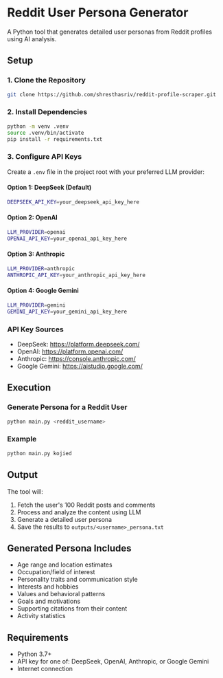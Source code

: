 # Reddit User Persona Generator

A Python tool that generates detailed user personas from Reddit profiles using AI analysis.

## Setup

### 1. Clone the Repository
```bash
git clone https://github.com/shresthasriv/reddit-profile-scraper.git
```

### 2. Install Dependencies
```bash
python -m venv .venv
source .venv/bin/activate
pip install -r requirements.txt
```

### 3. Configure API Keys
Create a `.env` file in the project root with your preferred LLM provider:

#### Option 1: DeepSeek (Default)
```bash
DEEPSEEK_API_KEY=your_deepseek_api_key_here
```

#### Option 2: OpenAI
```bash
LLM_PROVIDER=openai
OPENAI_API_KEY=your_openai_api_key_here
```

#### Option 3: Anthropic
```bash
LLM_PROVIDER=anthropic
ANTHROPIC_API_KEY=your_anthropic_api_key_here
```

#### Option 4: Google Gemini
```bash
LLM_PROVIDER=gemini
GEMINI_API_KEY=your_gemini_api_key_here
```

### API Key Sources
- DeepSeek: https://platform.deepseek.com/
- OpenAI: https://platform.openai.com/
- Anthropic: https://console.anthropic.com/
- Google Gemini: https://aistudio.google.com/

## Execution

### Generate Persona for a Reddit User
```bash
python main.py <reddit_username>
```

### Example
```bash
python main.py kojied
```

## Output

The tool will:
1. Fetch the user's 100 Reddit posts and comments
2. Process and analyze the content using LLM
3. Generate a detailed user persona
4. Save the results to `outputs/<username>_persona.txt`

## Generated Persona Includes

- Age range and location estimates
- Occupation/field of interest
- Personality traits and communication style
- Interests and hobbies
- Values and behavioral patterns
- Goals and motivations
- Supporting citations from their content
- Activity statistics

## Requirements

- Python 3.7+
- API key for one of: DeepSeek, OpenAI, Anthropic, or Google Gemini
- Internet connection
